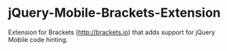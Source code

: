 jQuery-Mobile-Brackets-Extension
================================

Extension for Brackets (http://brackets.io) that adds support for jQuery Mobile code hinting. 

